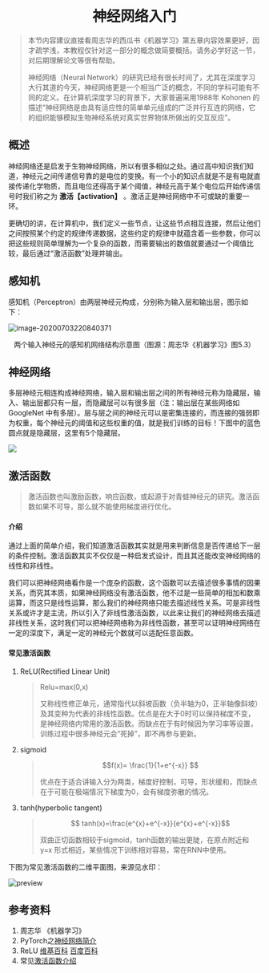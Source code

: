 <center><h1>神经网络入门</h1></center>

> 本节内容建议直接看周志华的西瓜书《机器学习》第五章内容效果更好，因才疏学浅，本教程仅针对这一部分的概念做简要概括。请务必学好这一节，对后期理解论文等很有帮助。
>
> 神经网络（Neural Network）的研究已经有很长时间了，尤其在深度学习大行其道的今天，神经网络更是一个相当广泛的概念，不同的学科可能有不同的定义。在计算机深度学习的背景下，大家普遍采用1988年 Kohonen 的描述“神经网络是由具有适应性的简单单元组成的广泛并行互连的网络，它的组织能够模拟生物神经系统对真实世界物体所做出的交互反应”。



## 概述

​		神经网络还是启发于生物神经网络，所以有很多相似之处。通过高中知识我们知道，神经元之间传递信号靠的是电位的变换。有一个小的知识点就是不是有电就直接传递化学物质，而且电位还得高于某个阈值，神经元高于某个电位后开始传递信号时我们称之为 **激活【activation】** 。激活正是神经网络中不可或缺的重要一环。

​		更确切的讲，在计算机中，我们定义一些节点，让这些节点相互连接，然后让他们之间按照某个约定的规律传递数据，这些约定的规律中就蕴含着一些参数，你可以把这些规则简单理解为一个复杂的函数，而需要输出的数值就要通过一个阈值比较，最后通过“激活函数”处理并输出。

## 感知机

​		感知机（Perceptron）由两层神经元构成，分别称为输入层和输出层，图示如下：

![image-20200703220840371](http://resource.mahc.host/img/image-20200703220840371.png)

<center>两个输入神经元的感知机网络结构示意图（图源：周志华《机器学习》图5.3）</center>



## 神经网络

​		多层神经元相连构成神经网络，输入层和输出层之间的所有神经元称为隐藏层，输入、输出层都只有一层，而隐藏层可以有很多层（注：输出层在某些网络如GoogleNet 中有多层）。层与层之间的神经元可以是密集连接的，而连接的强弱即为权重，每个神经元的阈值和这些权重的值，就是我们训练的目标！下图中的蓝色圆点就是隐藏层，这里有5个隐藏层。



![](http://resource.mahc.host/img/7.png)

## 激活函数

> 激活函数也叫激励函数，响应函数，或起源于对青蛙神经元的研究。激活函数如果不可导，那么就不能使用梯度进行优化。

#### 介绍

​		通过上面的简单介绍，我们知道激活函数其实就是用来判断信息是否传递给下一层的条件控制。激活函数其实不仅仅是一种启发式设计，而且其还能改变神经网络的线性和非线性。

​		我们可以把神经网络看作是一个庞杂的函数，这个函数可以去描述很多事情的因果关系，而究其本质，如果神经网络没有激活函数，他不过是一些简单的相加和数乘运算，而这只是线性运算，那么我们的神经网络只能去描述线性关系。可是非线性关系或许才是主流，所以引入了非线性激活函数，以此来让我们的神经网络去描述非线性关系，这时我们可以把神经网络称为非线性函数，甚至可以证明神经网络在一定的深度下，满足一定的神经元个数就可以适配任意函数。

#### 常见激活函数

1. ReLU(Rectified Linear Unit)  

   >  Relu=max(0,x)
   >
   > 又称线性修正单元，通常指代以斜坡函数（负半轴为0，正半轴像斜坡）及其变种为代表的非线性函数。优点是在大于0时可以保持梯度不变，是神经网络内常用的激活函数。而缺点在于有时候因为学习率等设置，训练过程中很多神经元会“死掉”，即不再参与更新。

2. sigmoid

   >$$f(x)= \frac{1}{1+e^{-x}} $$
   >
   >优点在于适合讲输入分为两类，梯度好控制，可导，形状缓和，而缺点在于可能在极端情况下梯度为0，会有梯度弥散的情况。

3. tanh(hyperbolic tangent)

   > $$ tanh(x)=\frac{e^{x}+e^{-x}}{e^{x}+e^{-x}}$$
   >
   > 双曲正切函数相较于sigmoid，tanh函数的输出更陡，在原点附近和 y=x 形式相近，某些情况下训练相对容易，常在RNN中使用。



下图为常见激活函数的二维平面图，来源见水印：

![preview](http://resource.mahc.host/img/clip_image001.jpg)





## 参考资料

1. 周志华 《机器学习》
2. PyTorch之[神经网络简介](https://github.com/zergtant/pytorch-handbook/blob/master/chapter2/2.3-deep-learning-neural-network-introduction.ipynb)
3. ReLU [维基百科](https://en.wikipedia.org/wiki/Rectifier_(neural_networks))   [百度百科](https://baike.baidu.com/item/ReLU%20%E5%87%BD%E6%95%B0/22689567?fr=aladdin)
4. 常见[激活函数介绍](https://www.jianshu.com/p/857d5859d2cc)


